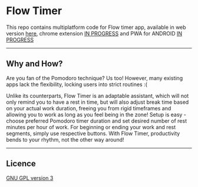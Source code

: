 # Flow Timer

This repo contains multiplatform code for Flow timer app, available in web version [here](https://flowtimer.click), chrome extension [IN PROGRESS]() and PWA for ANDROID [IN PROGRESS]()
___

## Why and How?

Are you fan of the Pomodoro technique? Us too! However, many existing apps lack the flexibility, locking users into strict routines :(

Unlike its counterparts, Flow Timer is an adaptable assistant, which will not only remind you to have a rest in time, but will also adjust break time based on your actual work duration, freeing you from rigid timeframes and allowing you to work as long as you feel being in the zone!
Setup is easy - choose preferred Pomodoro timer duration and set desired number of rest minutes per hour of work. For beginning or ending your work and rest segments, simply use respective buttons.
With Flow Timer, productivity bends to your rhythm, not the other way around!
___

## Licence

[GNU GPL version 3](https://www.gnu.org/licenses/gpl-3.0.html)